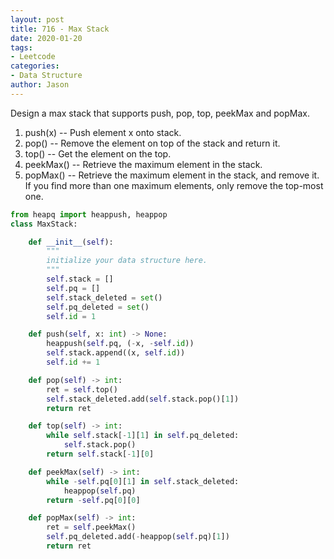 ```yaml
---
layout: post
title: 716 - Max Stack
date: 2020-01-20
tags:
- Leetcode
categories:
- Data Structure
author: Jason
---
```

Design a max stack that supports push, pop, top, peekMax and popMax.

1. push(x) -- Push element x onto stack.
2. pop() -- Remove the element on top of the stack and return it.
3. top() -- Get the element on the top.
4. peekMax() -- Retrieve the maximum element in the stack.
5. popMax() -- Retrieve the maximum element in the stack, and remove it. If you find more than one maximum elements, only remove the top-most one.

```python
from heapq import heappush, heappop
class MaxStack:

    def __init__(self):
        """
        initialize your data structure here.
        """
        self.stack = []
        self.pq = []
        self.stack_deleted = set()
        self.pq_deleted = set()
        self.id = 1

    def push(self, x: int) -> None:
        heappush(self.pq, (-x, -self.id))
        self.stack.append((x, self.id))
        self.id += 1

    def pop(self) -> int:
        ret = self.top()
        self.stack_deleted.add(self.stack.pop()[1])
        return ret

    def top(self) -> int:
        while self.stack[-1][1] in self.pq_deleted:
            self.stack.pop()
        return self.stack[-1][0]

    def peekMax(self) -> int:
        while -self.pq[0][1] in self.stack_deleted:
            heappop(self.pq)
        return -self.pq[0][0]

    def popMax(self) -> int:
        ret = self.peekMax()
        self.pq_deleted.add(-heappop(self.pq)[1])
        return ret
```
